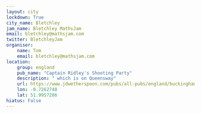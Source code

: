 ```yaml
---
layout: city                                           
lockdown: True
city_name: Bletchley
jam_name: Bletchley MathsJam
email: bletchley@mathsjam.com
twitter: BletchleyJam
organiser:
    name: Tom
    email: bletchley@mathsjam.com
location:
    group: england
    pub_name: "Captain Ridley's Shooting Party"
    description: " which is on Queensway"
    url: https://www.jdwetherspoon.com/pubs/all-pubs/england/buckinghamshire/captain-ridleys-shooting-party-milton-keynes
    lon: -0.7262748
    lat: 51.9957286
hiatus: False
---
```

